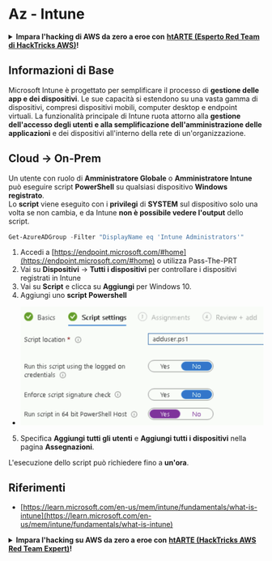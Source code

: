 # Az - Intune

<details>

<summary><strong>Impara l'hacking di AWS da zero a eroe con</strong> <a href="https://training.hacktricks.xyz/courses/arte"><strong>htARTE (Esperto Red Team di HackTricks AWS)</strong></a><strong>!</strong></summary>

Altri modi per supportare HackTricks:

* Se desideri vedere la tua **azienda pubblicizzata su HackTricks** o **scaricare HackTricks in PDF** Controlla i [**PIANI DI ABBONAMENTO**](https://github.com/sponsors/carlospolop)!
* Ottieni il [**merchandising ufficiale di PEASS & HackTricks**](https://peass.creator-spring.com)
* Scopri [**La Famiglia PEASS**](https://opensea.io/collection/the-peass-family), la nostra collezione di esclusivi [**NFT**](https://opensea.io/collection/the-peass-family)
* **Unisciti al** 💬 [**gruppo Discord**](https://discord.gg/hRep4RUj7f) o al [**gruppo telegram**](https://t.me/peass) o **seguici** su **Twitter** 🐦 [**@hacktricks\_live**](https://twitter.com/hacktricks\_live)**.**
* **Condividi i tuoi trucchi di hacking inviando PR a** [**HackTricks**](https://github.com/carlospolop/hacktricks) e [**HackTricks Cloud**](https://github.com/carlospolop/hacktricks-cloud) repos di github.

</details>

## Informazioni di Base

Microsoft Intune è progettato per semplificare il processo di **gestione delle app e dei dispositivi**. Le sue capacità si estendono su una vasta gamma di dispositivi, compresi dispositivi mobili, computer desktop e endpoint virtuali. La funzionalità principale di Intune ruota attorno alla **gestione dell'accesso degli utenti e alla semplificazione dell'amministrazione delle applicazioni** e dei dispositivi all'interno della rete di un'organizzazione.

## Cloud -> On-Prem

Un utente con ruolo di **Amministratore Globale** o **Amministratore Intune** può eseguire script **PowerShell** su qualsiasi dispositivo **Windows registrato**.\
Lo **script** viene eseguito con i **privilegi** di **SYSTEM** sul dispositivo solo una volta se non cambia, e da Intune **non è possibile vedere l'output** dello script.
```powershell
Get-AzureADGroup -Filter "DisplayName eq 'Intune Administrators'"
```
1. Accedi a [https://endpoint.microsoft.com/#home](https://endpoint.microsoft.com/#home) o utilizza Pass-The-PRT
2. Vai su **Dispositivi** -> **Tutti i dispositivi** per controllare i dispositivi registrati in Intune
3. Vai su **Script** e clicca su **Aggiungi** per Windows 10.
4. Aggiungi uno **script Powershell**
* ![](<../../../.gitbook/assets/image (264).png>)
5. Specifica **Aggiungi tutti gli utenti** e **Aggiungi tutti i dispositivi** nella pagina **Assegnazioni**.

L'esecuzione dello script può richiedere fino a **un'ora**.

## Riferimenti

* [https://learn.microsoft.com/en-us/mem/intune/fundamentals/what-is-intune](https://learn.microsoft.com/en-us/mem/intune/fundamentals/what-is-intune)

<details>

<summary><strong>Impara l'hacking su AWS da zero a eroe con</strong> <a href="https://training.hacktricks.xyz/courses/arte"><strong>htARTE (HackTricks AWS Red Team Expert)</strong></a><strong>!</strong></summary>

Altri modi per supportare HackTricks:

* Se desideri vedere la tua **azienda pubblicizzata su HackTricks** o **scaricare HackTricks in PDF** Controlla i [**PIANI DI ABBONAMENTO**](https://github.com/sponsors/carlospolop)!
* Ottieni il [**merchandising ufficiale PEASS & HackTricks**](https://peass.creator-spring.com)
* Scopri [**The PEASS Family**](https://opensea.io/collection/the-peass-family), la nostra collezione di [**NFT esclusivi**](https://opensea.io/collection/the-peass-family)
* **Unisciti al** 💬 [**gruppo Discord**](https://discord.gg/hRep4RUj7f) o al [**gruppo telegram**](https://t.me/peass) o **seguici** su **Twitter** 🐦 [**@hacktricks\_live**](https://twitter.com/hacktricks\_live)**.**
* **Condividi i tuoi trucchi di hacking inviando PR ai** [**HackTricks**](https://github.com/carlospolop/hacktricks) e [**HackTricks Cloud**](https://github.com/carlospolop/hacktricks-cloud) repos di Github.

</details>
